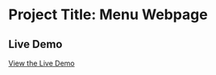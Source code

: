 # Project Title: Menu Webpage

## Live Demo
[View the Live Demo]( https://moazzamkhan19.github.io/car-website/)



 

